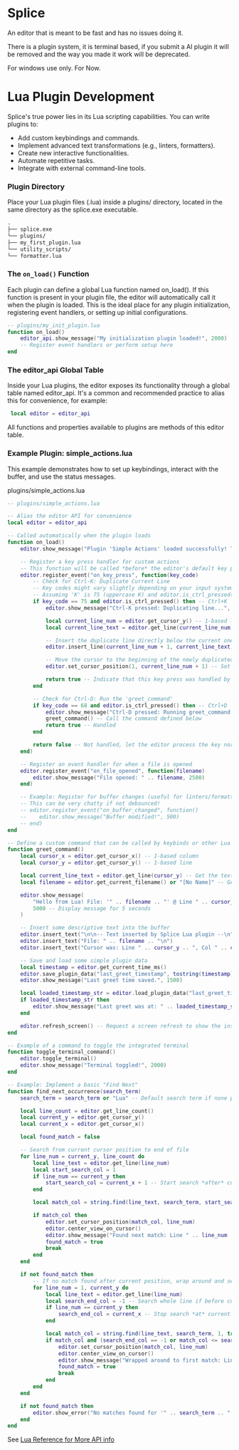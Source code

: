 # Splice

An editor that is meant to be fast and has no issues doing it.

There is a plugin system, it is terminal based, if you submit a AI plugin it will be removed and the way you made it work will be deprecated.

For windows use only. For Now.

# Lua Plugin Development

Splice's true power lies in its Lua scripting capabilities. You can write plugins to:

- Add custom keybindings and commands.
- Implement advanced text transformations (e.g., linters, formatters).
- Create new interactive functionalities.
- Automate repetitive tasks.
- Integrate with external command-line tools.

### Plugin Directory

Place your Lua plugin files (.lua) inside a plugins/ directory, located in the same directory as the splice.exe executable.

```md
.
├── splice.exe
└── plugins/
├── my_first_plugin.lua
└── utility_scripts/
└── formatter.lua
```

### The `on_load()` Function

Each plugin can define a global Lua function named on_load(). If this function is present in your plugin file, the editor will automatically call it when the plugin is loaded. This is the ideal place for any plugin initialization, registering event handlers, or setting up initial configurations.

```lua
-- plugins/my_init_plugin.lua
function on_load()
    editor_api.show_message("My initialization plugin loaded!", 2000)
    -- Register event handlers or perform setup here
end
```

### The editor_api Global Table

Inside your Lua plugins, the editor exposes its functionality through a global table named editor_api. It's a common and recommended practice to alias this for convenience, for example:

```lua
 local editor = editor_api
```

All functions and properties available to plugins are methods of this editor table.

### Example Plugin: simple_actions.lua

This example demonstrates how to set up keybindings, interact with the buffer, and use the status messages.

plugins/simple_actions.lua

```lua
-- plugins/simple_actions.lua

-- Alias the editor API for convenience
local editor = editor_api

-- Called automatically when the plugin loads
function on_load()
    editor.show_message("Plugin 'Simple Actions' loaded successfully! Try Ctrl-K or Ctrl-D.", 3000)

    -- Register a key press handler for custom actions
    -- This function will be called *before* the editor's default key processing.
    editor.register_event("on_key_press", function(key_code)
        -- Check for Ctrl-K: Duplicate Current Line
        -- Key codes might vary slightly depending on your input system.
        -- Assuming 'K' is 75 (uppercase K) and editor.is_ctrl_pressed() works.
        if key_code == 75 and editor.is_ctrl_pressed() then -- Ctrl+K
            editor.show_message("Ctrl-K pressed: Duplicating line...", 1000)

            local current_line_num = editor.get_cursor_y() -- 1-based line number
            local current_line_text = editor.get_line(current_line_num) -- Get content of current line

            -- Insert the duplicate line directly below the current one
            editor.insert_line(current_line_num + 1, current_line_text)

            -- Move the cursor to the beginning of the newly duplicated line
            editor.set_cursor_position(1, current_line_num + 1) -- Set 1-based column (1st char), and new line

            return true -- Indicate that this key press was handled by the plugin
        end

        -- Check for Ctrl-D: Run the 'greet_command'
        if key_code == 68 and editor.is_ctrl_pressed() then -- Ctrl+D
            editor.show_message("Ctrl-D pressed: Running greet_command...", 1000)
            greet_command() -- Call the command defined below
            return true -- Handled
        end

        return false -- Not handled, let the editor process the key normally
    end)

    -- Register an event handler for when a file is opened
    editor.register_event("on_file_opened", function(filename)
        editor.show_message("File opened: " .. filename, 2500)
    end)

    -- Example: Register for buffer changes (useful for linters/formatters)
    -- This can be very chatty if not debounced!
    -- editor.register_event("on_buffer_changed", function()
    --    editor.show_message("Buffer modified!", 500)
    -- end)
end

-- Define a custom command that can be called by keybinds or other Lua scripts
function greet_command()
    local cursor_x = editor.get_cursor_x() -- 1-based column
    local cursor_y = editor.get_cursor_y() -- 1-based line

    local current_line_text = editor.get_line(cursor_y) -- Get the text of the line at cursor_y
    local filename = editor.get_current_filename() or "[No Name]" -- Get the current filename

    editor.show_message(
        "Hello from Lua! File: '" .. filename .. "' @ Line " .. cursor_y .. ", Col " .. cursor_x .. ". Text: '" .. current_line_text .. "'",
        5000 -- Display message for 5 seconds
    )

    -- Insert some descriptive text into the buffer
    editor.insert_text("\n\n-- Text inserted by Splice Lua plugin --\n")
    editor.insert_text("File: " .. filename .. "\n")
    editor.insert_text("Cursor was: Line " .. cursor_y .. ", Col " .. cursor_x .. "\n")

    -- Save and load some simple plugin data
    local timestamp = editor.get_current_time_ms()
    editor.save_plugin_data("last_greet_timestamp", tostring(timestamp))
    editor.show_message("Last greet time saved.", 1500)

    local loaded_timestamp_str = editor.load_plugin_data("last_greet_timestamp")
    if loaded_timestamp_str then
        editor.show_message("Last greet was at: " .. loaded_timestamp_str .. "ms.", 2500)
    end

    editor.refresh_screen() -- Request a screen refresh to show the inserted text
end

-- Example of a command to toggle the integrated terminal
function toggle_terminal_command()
    editor.toggle_terminal()
    editor.show_message("Terminal toggled!", 2000)
end

-- Example: Implement a basic "Find Next"
function find_next_occurrence(search_term)
    search_term = search_term or "Lua" -- Default search term if none provided

    local line_count = editor.get_line_count()
    local current_y = editor.get_cursor_y()
    local current_x = editor.get_cursor_x()

    local found_match = false

    -- Search from current cursor position to end of file
    for line_num = current_y, line_count do
        local line_text = editor.get_line(line_num)
        local start_search_col = 1
        if line_num == current_y then
            start_search_col = current_x + 1 -- Start search *after* current cursor for current line
        end

        local match_col = string.find(line_text, search_term, start_search_col, true) -- 'true' for plain search (no patterns)

        if match_col then
            editor.set_cursor_position(match_col, line_num)
            editor.center_view_on_cursor()
            editor.show_message("Found next match: Line " .. line_num .. ", Col " .. match_col .. " ('" .. search_term .. "')", 3000)
            found_match = true
            break
        end
    end

    if not found_match then
        -- If no match found after current position, wrap around and search from beginning
        for line_num = 1, current_y do
            local line_text = editor.get_line(line_num)
            local search_end_col = -1 -- Search whole line if before current line
            if line_num == current_y then
                search_end_col = current_x -- Stop search *at* current cursor for wrap-around
            end

            local match_col = string.find(line_text, search_term, 1, true)
            if match_col and (search_end_col == -1 or match_col <= search_end_col) then
                editor.set_cursor_position(match_col, line_num)
                editor.center_view_on_cursor()
                editor.show_message("Wrapped around to first match: Line " .. line_num .. ", Col " .. match_col .. " ('" .. search_term .. "')", 3000)
                found_match = true
                break
            end
        end
    end

    if not found_match then
        editor.show_error("No matches found for '" .. search_term .. "' in the entire buffer.", 3000)
    end
end
```

See [Lua Reference for More API info](./markdown/api.md)
